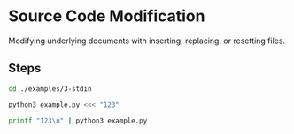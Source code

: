 # Source Code Modification

Modifying underlying documents with inserting, replacing, or resetting files.

## Steps

```bash docci-ignore
cd ./examples/3-stdin
```

```bash docci-expected-output="246"
python3 example.py <<< "123"
```


```bash docci-expected-output="246"
printf "123\n" | python3 example.py
```
